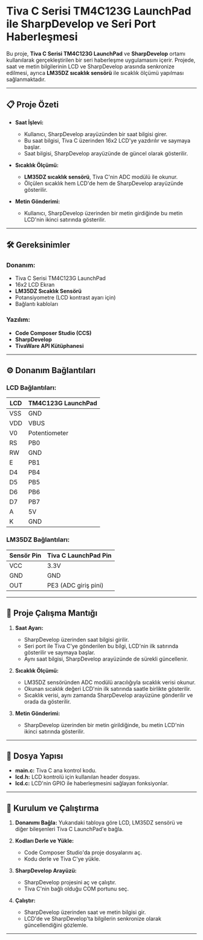# Tiva C Serisi TM4C123G LaunchPad ile SharpDevelop ve Seri Port Haberleşmesi

Bu proje, **Tiva C Serisi TM4C123G LaunchPad** ve **SharpDevelop** ortamı kullanılarak gerçekleştirilen bir seri haberleşme uygulamasını içerir. Projede, saat ve metin bilgilerinin LCD ve SharpDevelop arasında senkronize edilmesi, ayrıca **LM35DZ sıcaklık sensörü** ile sıcaklık ölçümü yapılması sağlanmaktadır.

---

## 📋 Proje Özeti

- **Saat İşlevi:**
  - Kullanıcı, SharpDevelop arayüzünden bir saat bilgisi girer.
  - Bu saat bilgisi, Tiva C üzerinden 16x2 LCD'ye yazdırılır ve saymaya başlar.
  - Saat bilgisi, SharpDevelop arayüzünde de güncel olarak gösterilir.

- **Sıcaklık Ölçümü:**
  - **LM35DZ sıcaklık sensörü**, Tiva C'nin ADC modülü ile okunur.
  - Ölçülen sıcaklık hem LCD'de hem de SharpDevelop arayüzünde gösterilir.

- **Metin Gönderimi:**
  - Kullanıcı, SharpDevelop üzerinden bir metin girdiğinde bu metin LCD'nin ikinci satırında gösterilir.

---

## 🛠 Gereksinimler

### Donanım:
- Tiva C Serisi TM4C123G LaunchPad
- 16x2 LCD Ekran
- **LM35DZ Sıcaklık Sensörü**
- Potansiyometre (LCD kontrast ayarı için)
- Bağlantı kabloları

### Yazılım:
- **Code Composer Studio (CCS)**
- **SharpDevelop**
- **TivaWare API Kütüphanesi**

---

## ⚙️ Donanım Bağlantıları

### LCD Bağlantıları:
| LCD      | TM4C123G LaunchPad       |
|----------|--------------------------|
| VSS      | GND                      |
| VDD      | VBUS                     |
| V0       | Potentiometer            |
| RS       | PB0                      |
| RW       | GND                      |
| E        | PB1                      |
| D4       | PB4                      |
| D5       | PB5                      |
| D6       | PB6                      |
| D7       | PB7                      |
| A        | 5V                       |
| K        | GND                      |


### LM35DZ Bağlantıları:
| Sensör Pin | Tiva C LaunchPad Pin |
|------------|-----------------------|
| VCC        | 3.3V                 |
| GND        | GND                  |
| OUT        | PE3 (ADC giriş pini) |

---

## 📂 Proje Çalışma Mantığı

1. **Saat Ayarı:**
   - SharpDevelop üzerinden saat bilgisi girilir.
   - Seri port ile Tiva C'ye gönderilen bu bilgi, LCD'nin ilk satırında gösterilir ve saymaya başlar.
   - Aynı saat bilgisi, SharpDevelop arayüzünde de sürekli güncellenir.

2. **Sıcaklık Ölçümü:**
   - LM35DZ sensöründen ADC modülü aracılığıyla sıcaklık verisi okunur.
   - Okunan sıcaklık değeri LCD'nin ilk satırında saatle birlikte gösterilir.
   - Sıcaklık verisi, aynı zamanda SharpDevelop arayüzüne gönderilir ve orada da gösterilir.

3. **Metin Gönderimi:**
   - SharpDevelop üzerinden bir metin girildiğinde, bu metin LCD'nin ikinci satırında gösterilir.

---

## 📄 Dosya Yapısı

- **main.c:** Tiva C ana kontrol kodu.
- **lcd.h:** LCD kontrolü için kullanılan header dosyası.
- **lcd.c:** LCD'nin GPIO ile haberleşmesini sağlayan fonksiyonlar.

---

## 🚀 Kurulum ve Çalıştırma

1. **Donanımı Bağla:**
   Yukarıdaki tabloya göre LCD, LM35DZ sensörü ve diğer bileşenleri Tiva C LaunchPad'e bağla.

2. **Kodları Derle ve Yükle:**
   - Code Composer Studio'da proje dosyalarını aç.
   - Kodu derle ve Tiva C'ye yükle.

3. **SharpDevelop Arayüzü:**
   - SharpDevelop projesini aç ve çalıştır.
   - Tiva C'nin bağlı olduğu COM portunu seç.

4. **Çalıştır:**
   - SharpDevelop üzerinden saat ve metin bilgisi gir.
   - LCD'de ve SharpDevelop'ta bilgilerin senkronize olarak güncellendiğini gözlemle.

---
